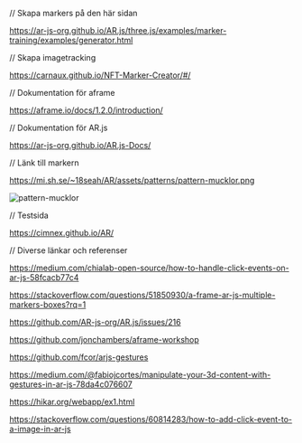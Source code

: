 // Skapa markers på den här sidan

https://ar-js-org.github.io/AR.js/three.js/examples/marker-training/examples/generator.html

// Skapa imagetracking

https://carnaux.github.io/NFT-Marker-Creator/#/

// Dokumentation för aframe

https://aframe.io/docs/1.2.0/introduction/

// Dokumentation för AR.js

https://ar-js-org.github.io/AR.js-Docs/

// Länk till markern

https://mi.sh.se/~18seah/AR/assets/patterns/pattern-mucklor.png

![pattern-mucklor](https://user-images.githubusercontent.com/12017771/118993513-dcbb8d80-b985-11eb-97c3-d59a14286c5c.png)

// Testsida

https://cimnex.github.io/AR/

// Diverse länkar och referenser

https://medium.com/chialab-open-source/how-to-handle-click-events-on-ar-js-58fcacb77c4

https://stackoverflow.com/questions/51850930/a-frame-ar-js-multiple-markers-boxes?rq=1

https://github.com/AR-js-org/AR.js/issues/216

https://github.com/jonchambers/aframe-workshop

https://github.com/fcor/arjs-gestures

https://medium.com/@fabiojcortes/manipulate-your-3d-content-with-gestures-in-ar-js-78da4c076607

https://hikar.org/webapp/ex1.html

https://stackoverflow.com/questions/60814283/how-to-add-click-event-to-a-image-in-ar-js
